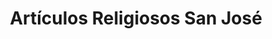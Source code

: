 ---
title: "Artículos Religiosos San José"
url: /barbosa/articulos-religiosos-san-jose/
shop: Religion
---